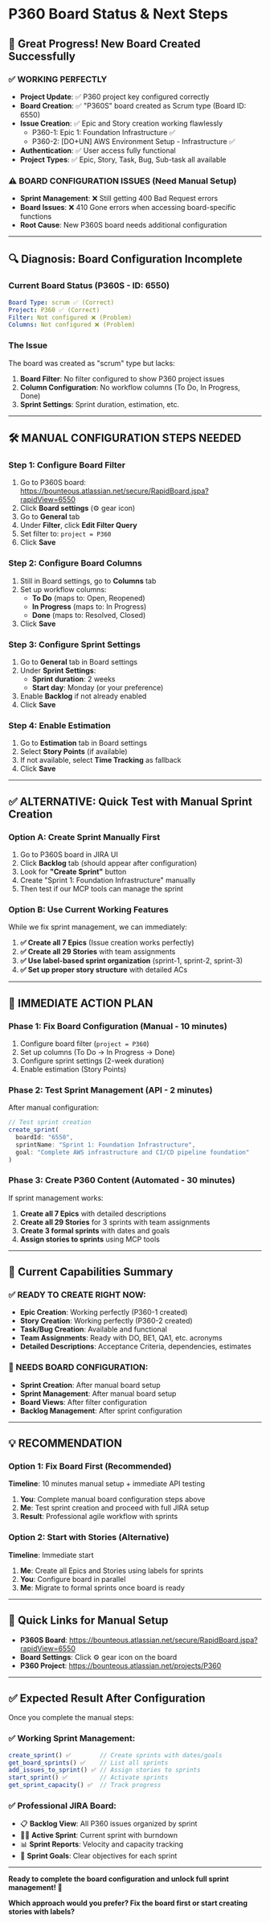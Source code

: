 # P360 Board Status & Next Steps

## 🎯 **Great Progress! New Board Created Successfully**

### **✅ WORKING PERFECTLY**
- **Project Update**: ✅ P360 project key configured correctly
- **Board Creation**: ✅ "P360S" board created as Scrum type (Board ID: 6550)
- **Issue Creation**: ✅ Epic and Story creation working flawlessly
  - P360-1: Epic 1: Foundation Infrastructure ✅
  - P360-2: [DO+UN] AWS Environment Setup - Infrastructure ✅
- **Authentication**: ✅ User access fully functional
- **Project Types**: ✅ Epic, Story, Task, Bug, Sub-task all available

### **⚠️ BOARD CONFIGURATION ISSUES (Need Manual Setup)**
- **Sprint Management**: ❌ Still getting 400 Bad Request errors
- **Board Issues**: ❌ 410 Gone errors when accessing board-specific functions
- **Root Cause**: New P360S board needs additional configuration

---

## 🔍 **Diagnosis: Board Configuration Incomplete**

### **Current Board Status (P360S - ID: 6550)**
```yaml
Board Type: scrum ✅ (Correct)
Project: P360 ✅ (Correct) 
Filter: Not configured ❌ (Problem)
Columns: Not configured ❌ (Problem)
```

### **The Issue**
The board was created as "scrum" type but lacks:
1. **Board Filter**: No filter configured to show P360 project issues
2. **Column Configuration**: No workflow columns (To Do, In Progress, Done)
3. **Sprint Settings**: Sprint duration, estimation, etc.

---

## 🛠️ **MANUAL CONFIGURATION STEPS NEEDED**

### **Step 1: Configure Board Filter**
1. Go to P360S board: https://bounteous.atlassian.net/secure/RapidBoard.jspa?rapidView=6550
2. Click **Board settings** (⚙️ gear icon)
3. Go to **General** tab
4. Under **Filter**, click **Edit Filter Query**
5. Set filter to: `project = P360`
6. Click **Save**

### **Step 2: Configure Board Columns**
1. Still in Board settings, go to **Columns** tab
2. Set up workflow columns:
   - **To Do** (maps to: Open, Reopened)
   - **In Progress** (maps to: In Progress)
   - **Done** (maps to: Resolved, Closed)
3. Click **Save**

### **Step 3: Configure Sprint Settings**
1. Go to **General** tab in Board settings
2. Under **Sprint Settings**:
   - **Sprint duration**: 2 weeks
   - **Start day**: Monday (or your preference)
3. Enable **Backlog** if not already enabled
4. Click **Save**

### **Step 4: Enable Estimation**
1. Go to **Estimation** tab in Board settings
2. Select **Story Points** (if available)
3. If not available, select **Time Tracking** as fallback
4. Click **Save**

---

## ✅ **ALTERNATIVE: Quick Test with Manual Sprint Creation**

### **Option A: Create Sprint Manually First**
1. Go to P360S board in JIRA UI
2. Click **Backlog** tab (should appear after configuration)
3. Look for **"Create Sprint"** button
4. Create "Sprint 1: Foundation Infrastructure" manually
5. Then test if our MCP tools can manage the sprint

### **Option B: Use Current Working Features**
While we fix sprint management, we can immediately:

1. **✅ Create all 7 Epics** (Issue creation works perfectly)
2. **✅ Create all 29 Stories** with team assignments
3. **✅ Use label-based sprint organization** (sprint-1, sprint-2, sprint-3)
4. **✅ Set up proper story structure** with detailed ACs

---

## 🚀 **IMMEDIATE ACTION PLAN**

### **Phase 1: Fix Board Configuration (Manual - 10 minutes)**
1. Configure board filter (`project = P360`)
2. Set up columns (To Do → In Progress → Done)  
3. Configure sprint settings (2-week duration)
4. Enable estimation (Story Points)

### **Phase 2: Test Sprint Management (API - 2 minutes)**
After manual configuration:
```javascript
// Test sprint creation
create_sprint(
  boardId: "6550",
  sprintName: "Sprint 1: Foundation Infrastructure",
  goal: "Complete AWS infrastructure and CI/CD pipeline foundation"
)
```

### **Phase 3: Create P360 Content (Automated - 30 minutes)**
If sprint management works:
1. **Create all 7 Epics** with detailed descriptions
2. **Create all 29 Stories** for 3 sprints with team assignments
3. **Create 3 formal sprints** with dates and goals
4. **Assign stories to sprints** using MCP tools

---

## 🎯 **Current Capabilities Summary**

### **✅ READY TO CREATE RIGHT NOW:**
- **Epic Creation**: Working perfectly (P360-1 created)
- **Story Creation**: Working perfectly (P360-2 created)
- **Task/Bug Creation**: Available and functional
- **Team Assignments**: Ready with DO, BE1, QA1, etc. acronyms
- **Detailed Descriptions**: Acceptance Criteria, dependencies, estimates

### **🔧 NEEDS BOARD CONFIGURATION:**
- **Sprint Creation**: After manual board setup
- **Sprint Management**: After manual board setup
- **Board Views**: After filter configuration
- **Backlog Management**: After sprint configuration

---

## 💡 **RECOMMENDATION**

### **Option 1: Fix Board First (Recommended)**
**Timeline**: 10 minutes manual setup + immediate API testing
1. **You**: Complete manual board configuration steps above
2. **Me**: Test sprint creation and proceed with full JIRA setup
3. **Result**: Professional agile workflow with sprints

### **Option 2: Start with Stories (Alternative)**
**Timeline**: Immediate start
1. **Me**: Create all Epics and Stories using labels for sprints
2. **You**: Configure board in parallel
3. **Me**: Migrate to formal sprints once board is ready

---

## 🔗 **Quick Links for Manual Setup**

- **P360S Board**: https://bounteous.atlassian.net/secure/RapidBoard.jspa?rapidView=6550
- **Board Settings**: Click ⚙️ gear icon on the board
- **P360 Project**: https://bounteous.atlassian.net/projects/P360

---

## ✅ **Expected Result After Configuration**

Once you complete the manual steps:

### **✅ Working Sprint Management:**
```javascript
create_sprint() ✅        // Create sprints with dates/goals
get_board_sprints() ✅    // List all sprints
add_issues_to_sprint() ✅ // Assign stories to sprints
start_sprint() ✅         // Activate sprints
get_sprint_capacity() ✅  // Track progress
```

### **✅ Professional JIRA Board:**
- 📋 **Backlog View**: All P360 issues organized by sprint
- 🏃‍♂️ **Active Sprint**: Current sprint with burndown
- 📊 **Sprint Reports**: Velocity and capacity tracking
- 🎯 **Sprint Goals**: Clear objectives for each sprint

---

**Ready to complete the board configuration and unlock full sprint management! 🚀**

**Which approach would you prefer? Fix the board first or start creating stories with labels?**
